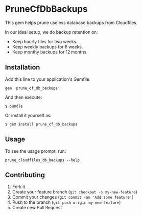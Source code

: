 # PruneCfDbBackups

This gem helps prune useless database backups from Cloudfiles.

In our ideal setup, we do backup retention on:

* Keep hourly files for two weeks.
* Keep weekly backups for 8 weeks.
* Keep monthy backups for 12 months.

## Installation

Add this line to your application's Gemfile:

    gem 'prune_cf_db_backups'

And then execute:

    $ bundle

Or install it yourself as:

    $ gem install prune_cf_db_backups

## Usage

To see the usage prompt, run:

    prune_cloudfiles_db_backups --help


## Contributing

1. Fork it
2. Create your feature branch (`git checkout -b my-new-feature`)
3. Commit your changes (`git commit -am 'Add some feature'`)
4. Push to the branch (`git push origin my-new-feature`)
5. Create new Pull Request
